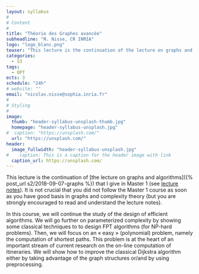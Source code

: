 ```yaml
---
layout: syllabus
#
# Content
#
title: "Théorie des Graphes avancée"
subheadline: "N. Nisse, CR INRIA"
logo: "logo_blanc.png"
teaser: "This lecture is the continuation of the lecture on graphs and algorithms that I give in Master 1."
categories:
  - S3
tags:
  - OPT
ects: 3
schedule: "24h"
# website: ""
email: "nicolas.nisse@sophia.inria.fr"
#
# Styling
#
image:
  thumb: "header-syllabus-unsplash-thumb.jpg"
  homepage: "header-syllabus-unsplash.jpg"
#  caption: "https://unsplash.com/"
  url: "https://unsplash.com/"
header:
  image_fullwidth: "header-syllabus-unsplash.jpg"
#    caption: This is a caption for the header image with link
  caption_url: https://unsplash.com/  
---
```


This lecture is the continuation of [the lecture on graphs and algorithms]({% post_url s2/2018-09-07-graphs %}) that I give in Master 1 (see [lecture notes]( http://www-sop.inria.fr/members/Nicolas.Nisse/M1LectureV2.pdf)). 
It is not crucial that you did not follow the Master 1 course as soon as you have good basis in graphs and complexity theory (but you are strongly encouraged to read and understand the lecture notes). 

In this course, we will continue the study of the design of efficient algorithms. We will go further on parameterized complexity by showing some classical techniques to to design FPT algorithms (for NP-hard problems). Then, we will focus on an « easy » (polynomial) problem, namely the computation of shortest paths. This problem is at the heart of an important stream of current research on the on-line computation of itineraries. We will show how to improve the classical Dijkstra algorithm either by taking advantage of the graph structures or/and by using preprocessing. 
